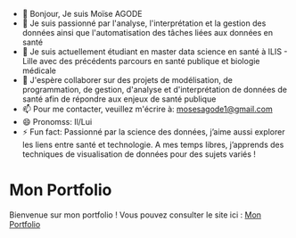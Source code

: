 - 👋 Bonjour, Je suis Moïse AGODE
- 👀 Je suis passionné par l'analyse, l'interprétation et la gestion des données ainsi que l'automatisation des tâches liées aux données en santé 
- 🌱 Je suis actuellement étudiant en master data science en santé à ILIS - Lille avec des précédents parcours en santé publique et biologie médicale
- 💞️ J'espère collaborer sur des projets de modélisation, de programmation, de gestion, d'analyse et d'interprétation de données de santé afin de répondre aux enjeux de santé publique
- 📫 Pour me contacter, veuillez m'écrire à: mosesagode1@gmail.com
- 😄 Pronomss: Il/Lui
- ⚡ Fun fact: Passionné par la science des données, j’aime aussi explorer les liens entre santé et technologie. A mes temps libres, j’apprends des techniques de visualisation de données pour des sujets variés !
# Mon Portfolio

Bienvenue sur mon portfolio ! Vous pouvez consulter le site ici : [Mon Portfolio](https://moise-agode.github.io/)
<!---
Moise-Agode/Moise-Agode is a ✨ special ✨ repository because its `README.md` (this file) appears on your GitHub profile.
You can click the Preview link to take a look at your changes.
--->
